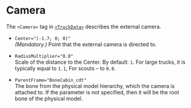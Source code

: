 # Camera

The `<Camera>` tag in [`<TruckData>`][truckdata] describes the external camera.

-   `Center="(-1.7; 0; 0)"`  
    *(Mandatory.)* Point that the external camera is directed to.


-   `RadiusMultiplier="0.8"`  
    Scale of the distance to the Center. By default: `1`. For large trucks, it is typically equal to `1.1`, For scouts – to `0.8`.


-   `ParentFrame="BoneCabin_cdt"`  
    The bone from the physical model hierarchy, which the camera is attached to. If the parameter is not specified, then it will be the root bone of the physical model.


[truckdata]: ./../index.md